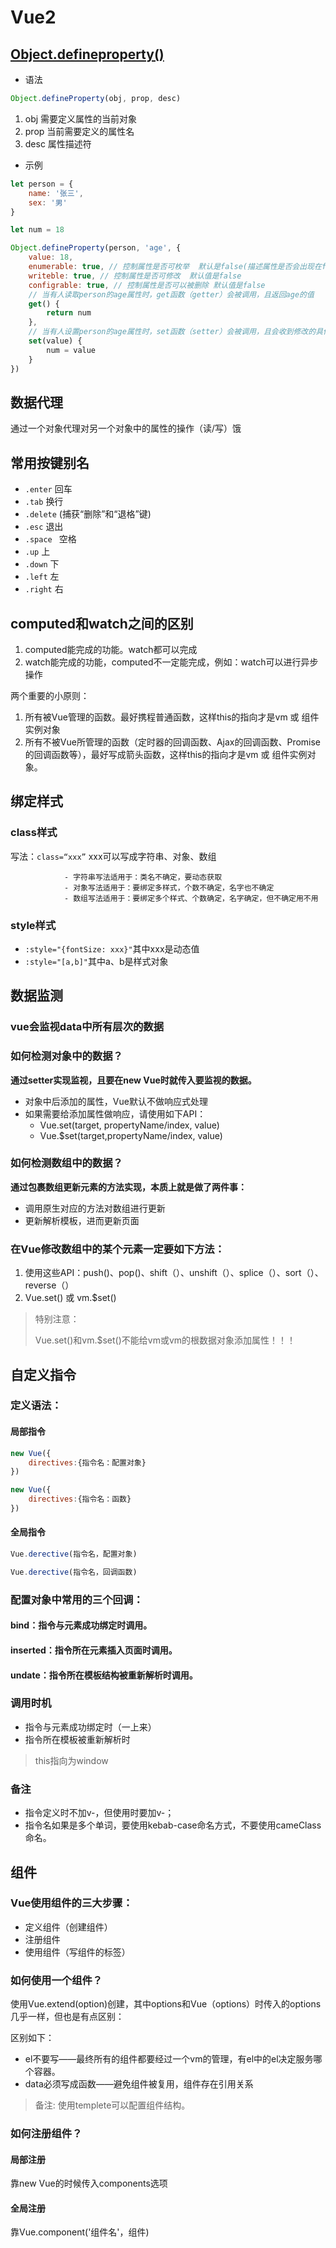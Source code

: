 # Vue2

## [Object.defineproperty()](https://developer.mozilla.org/zh-CN/docs/Web/JavaScript/Reference/Global_Objects/Object/defineProperty)

- 语法

```js
Object.defineProperty(obj, prop, desc)
```
1. obj 需要定义属性的当前对象
2. prop 当前需要定义的属性名
3. desc 属性描述符

- 示例

```js
let person = {
    name: '张三',
    sex: '男'
}

let num = 18

Object.defineProperty(person, 'age', {
    value: 18,
    enumerable: true, // 控制属性是否可枚举  默认是false(描述属性是否会出现在for in 或者 Object.keys()的遍历中)
    writeble: true, // 控制属性是否可修改  默认值是false
    configrable: true, // 控制属性是否可以被删除 默认值是false
    // 当有人读取person的age属性时，get函数（getter）会被调用，且返回age的值
    get() {
        return num
    },
    // 当有人设置person的age属性时，set函数（setter）会被调用，且会收到修改的具体值
    set(value) {
        num = value
    }
})
```

## 数据代理
通过一个对象代理对另一个对象中的属性的操作（读/写）饿

## 常用按键别名

- `.enter` 回车
- `.tab` 换行
- `.delete` (捕获“删除”和“退格”键)
- `.esc` 退出
- `.space `  空格
- `.up`  上
- `.down` 下
- `.left` 左
- `.right`   右

## computed和watch之间的区别

1. computed能完成的功能。watch都可以完成
2. watch能完成的功能，computed不一定能完成，例如：watch可以进行异步操作

两个重要的小原则：

1. 所有被Vue管理的函数。最好携程普通函数，这样this的指向才是vm 或 组件实例对象
2. 所有不被Vue所管理的函数（定时器的回调函数、Ajax的回调函数、Promise的回调函数等），最好写成箭头函数，这样this的指向才是vm 或 组件实例对象。

## 绑定样式

### class样式

写法：`class=“xxx”` xxx可以写成字符串、对象、数组

```
			- 字符串写法适用于：类名不确定，要动态获取
			- 对象写法适用于：要绑定多样式，个数不确定，名字也不确定
			- 数组写法适用于：要绑定多个样式、个数确定，名字确定，但不确定用不用
```

### style样式

- `:style="{fontSize: xxx}"`其中xxx是动态值
- `:style="[a,b]"`其中a、b是样式对象

## 数据监测

### vue会监视data中所有层次的数据

### 如何检测对象中的数据？

**通过setter实现监视，且要在new Vue时就传入要监视的数据。**

- 对象中后添加的属性，Vue默认不做响应式处理
- 如果需要给添加属性做响应，请使用如下API：
  - Vue.set(target, propertyName/index, value)
  - Vue.$set(target,propertyName/index, value)

### 如何检测数组中的数据？

**通过包裹数组更新元素的方法实现，本质上就是做了两件事：**

- 调用原生对应的方法对数组进行更新
- 更新解析模板，进而更新页面

### 在Vue修改数组中的某个元素一定要如下方法：

1. 使用这些API：push()、pop()、shift（）、unshift（）、splice（）、sort（）、reverse（）
2. Vue.set() 或 vm.$set()

> 特别注意：
>
> Vue.set()和vm.$set()不能给vm或vm的根数据对象添加属性！！！

## 自定义指令

### 定义语法：

#### 局部指令

```js
new Vue({
    directives:{指令名：配置对象}
})

new Vue({
    directives:{指令名：函数}
})
```

#### 全局指令

```js
Vue.derective(指令名，配置对象)

Vue.derective(指令名，回调函数)
```

### 配置对象中常用的三个回调：

#### bind：指令与元素成功绑定时调用。

#### inserted：指令所在元素插入页面时调用。

#### undate：指令所在模板结构被重新解析时调用。

### 调用时机

- 指令与元素成功绑定时（一上来）
- 指令所在模板被重新解析时

> this指向为window

### 备注

- 指令定义时不加v-，但使用时要加v-；
- 指令名如果是多个单词，要使用kebab-case命名方式，不要使用cameClass命名。

## 组件

### Vue使用组件的三大步骤：

- 定义组件（创建组件）
- 注册组件
- 使用组件（写组件的标签）

### 如何使用一个组件？

使用Vue.extend(option)创建，其中options和Vue（options）时传入的options几乎一样，但也是有点区别：

区别如下：

- el不要写——最终所有的组件都要经过一个vm的管理，有el中的el决定服务哪个容器。
- data必须写成函数——避免组件被复用，组件存在引用关系

> 备注: 使用templete可以配置组件结构。

### 如何注册组件？

#### 局部注册

靠new Vue的时候传入components选项

#### 全局注册

靠Vue.component('组件名'，组件)

